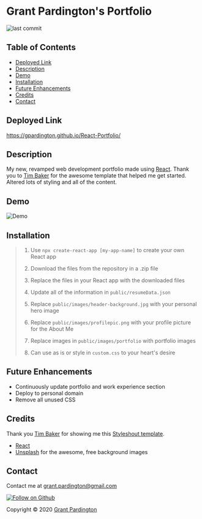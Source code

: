 # Grant Pardington's Portfolio

![last commit](https://img.shields.io/github/last-commit/gpardington/React-Portfolio?style=flat-square)

## Table of Contents
- [Deployed Link](#deployed-link)
- [Description](#description)
- [Demo](#demo)
- [Installation](#installation)
- [Future Enhancements](#future-enhancements)
- [Credits](#Credits)
- [Contact](#Contact)

## Deployed Link

https://gpardington.github.io/React-Portfolio/

## Description

My new, revamped web development portfolio made using [React](https://reactjs.org/). Thank you to [Tim Baker](https://github.com/tbakerx/react-resume-template) for the awesome template that helped me get started. Altered lots of styling and all of the content. 

## Demo

![Demo](public/images/demo.gif?raw=true)

## Installation

> 1. Use `npx create-react-app [my-app-name]` to create your own React app
>
> 2. Download the files from the repository in a .zip file
>
> 3. Replace the files in your React app with the downloaded files
>
> 4. Update all of the information in `public/resumeData.json`
>
> 5. Replace `public/images/header-background.jpg` with your personal hero image
>
> 6. Replace `public/images/profilepic.png` with your profile picture for the About Me
>
> 7. Replace images in `public/images/portfolio` with portfolio images
>
> 8. Can use as is or style in `custom.css` to your heart's desire

## Future Enhancements

- Continuously update portfolio and work experience section
- Deploy to personal domain 
- Remove all unused CSS

## Credits

Thank you [Tim Baker](https://github.com/tbakerx/react-resume-template) for showing me this [Styleshout template](https://www.styleshout.com/free-templates/ceevee/).

- [React](https://reactjs.org/)
- [Unsplash](https://unsplash.com/) for the awesome, free background images


## Contact

Contact me at [grant.pardington@gmail.com](mailto:grant.pardington@gmail.com)

[![Follow on Github](https://img.shields.io/github/followers/gpardington?label=Follow&style=social)](http://www.github.com/gpardington)

Copyright © 2020 [Grant Pardington](http://www.github.com/gpardington)